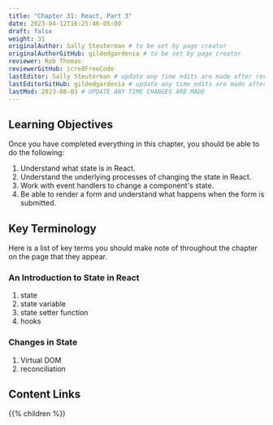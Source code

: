 ```yaml
---
title: "Chapter 31: React, Part 3"
date: 2023-04-12T16:25:46-05:00
draft: false
weight: 31
originalAuthor: Sally Steuterman # to be set by page creator
originalAuthorGitHub: gildedgardenia # to be set by page creator
reviewer: Rob Thomas 
reviewerGitHub: icre8FreeCode 
lastEditor: Sally Steuterman # update any time edits are made after review
lastEditorGitHub: gildedgardenia # update any time edits are made after review
lastMod: 2023-08-03 # UPDATE ANY TIME CHANGES ARE MADE
---
```


## Learning Objectives

Once you have completed everything in this chapter, you should be able to do the following:

1. Understand what state is in React.
1. Understand the underlying processes of changing the state in React.
1. Work with event handlers to change a component's state.
1. Be able to render a form and understand what happens when the form is submitted.

## Key Terminology

Here is a list of key terms you should make note of throughout the chapter on the page that they appear.

### An Introduction to State in React

1. state
1. state variable
1. state setter function
1. hooks

### Changes in State

1. Virtual DOM
1. reconciliation

## Content Links

{{% children %}}
